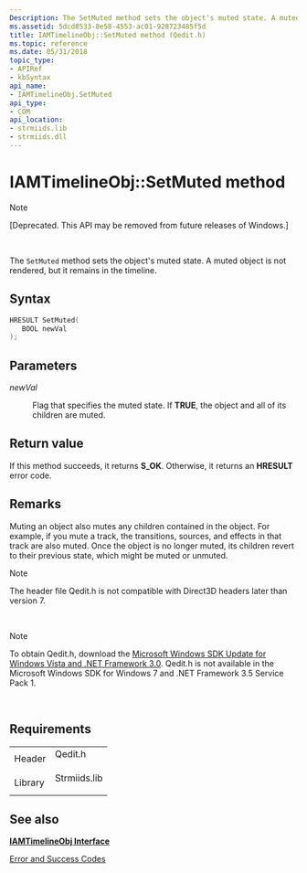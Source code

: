 ```yaml
---
Description: The SetMuted method sets the object's muted state. A muted object is not rendered, but it remains in the timeline.
ms.assetid: 5dcd8533-8e58-4553-ac01-928723485f5d
title: IAMTimelineObj::SetMuted method (Qedit.h)
ms.topic: reference
ms.date: 05/31/2018
topic_type: 
- APIRef
- kbSyntax
api_name: 
- IAMTimelineObj.SetMuted
api_type: 
- COM
api_location: 
- strmiids.lib
- strmiids.dll
---
```


# IAMTimelineObj::SetMuted method

> [!Note]  
> \[Deprecated. This API may be removed from future releases of Windows.\]

 

The `SetMuted` method sets the object's muted state. A muted object is not rendered, but it remains in the timeline.

## Syntax


```C++
HRESULT SetMuted(
   BOOL newVal
);
```



## Parameters

<dl> <dt>

*newVal* 
</dt> <dd>

Flag that specifies the muted state. If **TRUE**, the object and all of its children are muted.

</dd> </dl>

## Return value

If this method succeeds, it returns **S\_OK**. Otherwise, it returns an **HRESULT** error code.

## Remarks

Muting an object also mutes any children contained in the object. For example, if you mute a track, the transitions, sources, and effects in that track are also muted. Once the object is no longer muted, its children revert to their previous state, which might be muted or unmuted.

> [!Note]  
> The header file Qedit.h is not compatible with Direct3D headers later than version 7.

 

> [!Note]  
> To obtain Qedit.h, download the [Microsoft Windows SDK Update for Windows Vista and .NET Framework 3.0](https://msdn.microsoft.com/windowsvista/bb980924.aspx). Qedit.h is not available in the Microsoft Windows SDK for Windows 7 and .NET Framework 3.5 Service Pack 1.

 

## Requirements



|                    |                                                                                         |
|--------------------|-----------------------------------------------------------------------------------------|
| Header<br/>  | <dl> <dt>Qedit.h</dt> </dl>      |
| Library<br/> | <dl> <dt>Strmiids.lib</dt> </dl> |



## See also

<dl> <dt>

[**IAMTimelineObj Interface**](iamtimelineobj.md)
</dt> <dt>

[Error and Success Codes](error-and-success-codes.md)
</dt> </dl>

 

 




